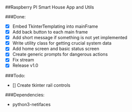 ##Raspberry PI Smart House App and Utils

###Done:
- [x] Embed TkinterTemplating into mainFrame
- [x] Add back button to each main frame
- [x] Add short message if something is not yet implemented
- [x] Write utility class for getting crucial system data
- [x] Add home screen and basic status screen
- [x] Create generic prompts for dangerous actions
- [x] Fix stream
- [x] Release v1.0

###Todo:
- [] Create tkinter rail controls
 

###Dependencies:
- python3-netifaces

